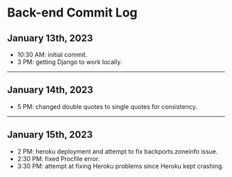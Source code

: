 # Back-end Commit Log

## January 13th, 2023
- 10:30 AM: initial commit.
- 3 PM: getting Django to work locally.
----
## January 14th, 2023
- 5 PM: changed double quotes to single quotes for consistency.
-----
## January 15th, 2023
- 2 PM: heroku deployment and attempt to fix backports.zoneinfo issue.
- 2:30 PM: fixed Procfile error.
- 3:30 PM: attempt at fixing Heroku problems since Heroku kept crashing.
